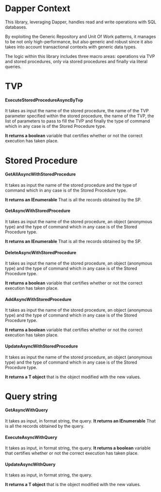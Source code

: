 # Dapper Context
This library, leveraging Dapper, handles read and write operations with SQL databases.

By exploiting the Generic Repository and Unit Of Work patterns, it manages to be not only high-performance, but also generic and robust since it also takes into account transactional contexts with generic data types.

The logic within this library includes three macro areas: operations via TVP and stored procedures, only via stored procedures and finally via literal queries.

# TVP
#### ExecuteStoredProcedureAsyncByTvp
It takes as input the name of the stored procedure, the name of the TVP parameter specified within the stored procedure, the name of the TVP, the list of parameters to pass to fill the TVP and finally the type of command which in any case is of the Stored Procedure type. 

**It returns a boolean** variable that certifies whether or not the correct execution has taken place.

# Stored Procedure
#### GetAllAsyncWithStoredProcedure
It takes as input the name of the stored procedure and the type of command which in any case is of the Stored Procedure type.

**It returns an IEnumerable** That is all the records obtained by the SP.

#### GetAsyncWithStoredProcedure
It takes as input the name of the stored procedure, an object (anonymous type)  and the type of command which in any case is of the Stored Procedure type.

**It returns an IEnumerable** That is all the records obtained by the SP. 

#### DeleteAsyncWithStoredProcedure
It takes as input the name of the stored procedure, an object (anonymous type)  and the type of command which in any case is of the Stored Procedure type.

**It returns a boolean** variable that certifies whether or not the correct execution has taken place.

#### AddAsyncWithStoredProcedure
It takes as input the name of the stored procedure, an object (anonymous type)  and the type of command which in any case is of the Stored Procedure type.

**It returns a boolean** variable that certifies whether or not the correct execution has taken place.

#### UpdateAsyncWithStoredProcedure
It takes as input the name of the stored procedure, an object (anonymous type)  and the type of command which in any case is of the Stored Procedure type.

**It returns a T object** that is the object modified with the new values.

# Query string
#### GetAsyncWithQuery
It takes as input, in format string, the query.
**It returns an IEnumerable** That is all the records obtained by the query. 

#### ExecuteAsyncWithQuery
It takes as input, in format string, the query.
**It returns a boolean** variable that certifies whether or not the correct execution has taken place.

#### UpdateAsyncWithQuery
It takes as input, in format string, the query.

**It returns a T object** that is the object modified with the new values.